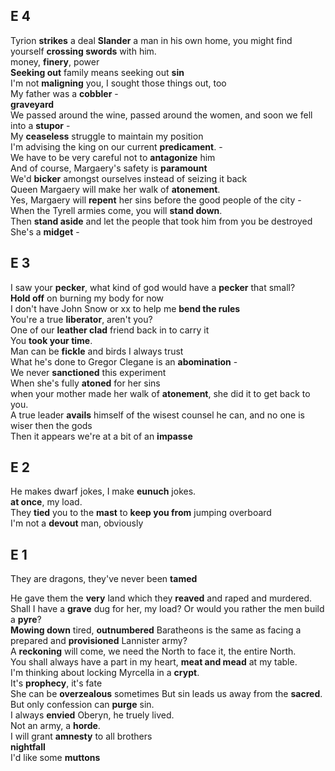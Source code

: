 ## E 4 
Tyrion **strikes** a deal
**Slander** a man in his own home, you might find yourself **crossing swords** with him.  
money, **finery**, power  
**Seeking out** family means seeking out **sin**  
I'm not **maligning** you, I sought those things out, too  
My father was a **cobbler** -  
**graveyard**  
We passed around the wine, passed around the women, and soon we fell into a **stupor** -  
My **ceaseless** struggle to maintain my position  
I'm advising the king on our current **predicament**. -  
We have to be very careful not to **antagonize** him  
And of course, Margaery's safety is **paramount**  
We'd **bicker** amongst ourselves instead of seizing it back  
Queen Margaery will make her walk of **atonement**.  
Yes, Margaery will **repent** her sins before the good people of the city -  
When the Tyrell armies come, you will **stand down**.  
Then **stand aside** and let the people that took him from you be destroyed  
She's a **midget** -  


## E 3  
I saw your **pecker**, what kind of god would have a **pecker** that small?  
**Hold off** on burning my body for now  
I don't have John Snow or xx to help me **bend the rules**  
You're a true **liberator**, aren't you?  
One of our **leather clad** friend back in to carry it  
You **took your time**.  
Man can be **fickle** and birds I always trust  
What he's done to Gregor Clegane is an **abomination** -  
We never **sanctioned** this experiment  
When she's fully **atoned** for her sins  
when your mother made her walk of **atonement**, she did it to get back to you.  
A true leader **avails** himself of the wisest counsel he can, and no one is wiser then the gods  
Then it appears we're at a bit of an **impasse**  


## E 2 
He makes dwarf jokes, I make **eunuch** jokes.  
**at once**, my load.  
They **tied** you to the **mast** to **keep you from** jumping overboard  
I'm not a **devout** man, obviously  

## E 1 
They are dragons, they've never been **tamed**  

He gave them the **very** land which they **reaved** and raped and murdered.  
Shall I have a **grave** dug for her, my load? Or would you rather the men build a **pyre**?   
**Mowing down** tired, **outnumbered** Baratheons is the same as facing a prepared and **provisioned** Lannister army?  
A **reckoning** will come, we need the North to face it, the entire North.    
You shall always have a part in my heart, **meat and mead** at my table.   
I'm thinking about locking Myrcella in a **crypt**.  
It's **prophecy**, it's fate  
She can be **overzealous** sometimes 
But sin leads us away from the **sacred**. But only confession can **purge** sin.  
I always **envied** Oberyn, he truely lived.    
Not an army, a **horde**.  
I will grant **amnesty** to all brothers  
**nightfall**  
I'd like some **muttons**  



